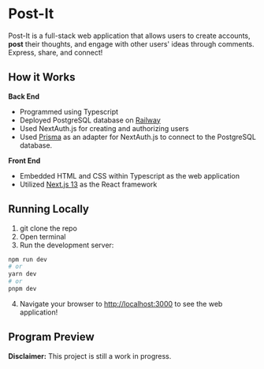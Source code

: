 # Post-It
Post-It is a full-stack web application that allows users to create accounts, **post** their thoughts, and engage with other users' ideas through comments. Express, share, and connect!

## How it Works  

**Back End**
* Programmed using Typescript 
* Deployed PostgreSQL database on [Railway](https://railway.app/)
* Used NextAuth.js for creating and authorizing users
* Used [Prisma](https://authjs.dev/reference/adapter/prisma) as an adapter for NextAuth.js to connect to the PostgreSQL database. 

**Front End**
* Embedded HTML and CSS within Typescript as the web application
* Utilized [Next.js 13](https://nextjs.org/) as the React framework

## Running Locally

1. git clone the repo
2. Open terminal
3. Run the development server:

```bash
npm run dev
# or
yarn dev
# or
pnpm dev
```

4. Navigate your browser to [http://localhost:3000](http://localhost:3000) to see the web application!



## Program Preview


**Disclaimer:**  This project is still a work in progress. 


